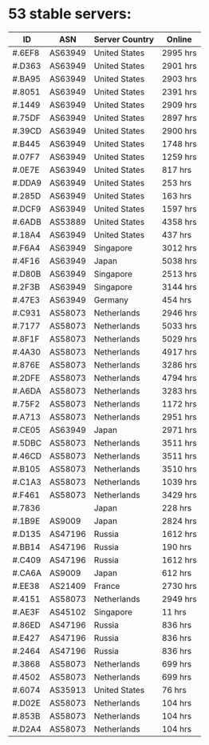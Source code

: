 # 53 stable servers:

| ID | ASN | Server Country | Online |
| ------ | ------ | ------ | ------ |
| #.6EF8 | AS63949 | United States | 2995 hrs |
| #.D363 | AS63949 | United States | 2901 hrs |
| #.BA95 | AS63949 | United States | 2903 hrs |
| #.8051 | AS63949 | United States | 2391 hrs |
| #.1449 | AS63949 | United States | 2909 hrs |
| #.75DF | AS63949 | United States | 2897 hrs |
| #.39CD | AS63949 | United States | 2900 hrs |
| #.B445 | AS63949 | United States | 1748 hrs |
| #.07F7 | AS63949 | United States | 1259 hrs |
| #.0E7E | AS63949 | United States | 817 hrs |
| #.DDA9 | AS63949 | United States | 253 hrs |
| #.285D | AS63949 | United States | 163 hrs |
| #.DCF9 | AS63949 | United States | 1597 hrs |
| #.6ADB | AS53889 | United States | 4358 hrs |
| #.18A4 | AS63949 | United States | 437 hrs |
| #.F6A4 | AS63949 | Singapore | 3012 hrs |
| #.4F16 | AS63949 | Japan | 5038 hrs |
| #.D80B | AS63949 | Singapore | 2513 hrs |
| #.2F3B | AS63949 | Singapore | 3144 hrs |
| #.47E3 | AS63949 | Germany | 454 hrs |
| #.C931 | AS58073 | Netherlands | 2946 hrs |
| #.7177 | AS58073 | Netherlands | 5033 hrs |
| #.8F1F | AS58073 | Netherlands | 5029 hrs |
| #.4A30 | AS58073 | Netherlands | 4917 hrs |
| #.876E | AS58073 | Netherlands | 3286 hrs |
| #.2DFE | AS58073 | Netherlands | 4794 hrs |
| #.A6DA | AS58073 | Netherlands | 3283 hrs |
| #.75F2 | AS58073 | Netherlands | 1172 hrs |
| #.A713 | AS58073 | Netherlands | 2951 hrs |
| #.CE05 | AS63949 | Japan | 2971 hrs |
| #.5DBC | AS58073 | Netherlands | 3511 hrs |
| #.46CD | AS58073 | Netherlands | 3511 hrs |
| #.B105 | AS58073 | Netherlands | 3510 hrs |
| #.C1A3 | AS58073 | Netherlands | 1039 hrs |
| #.F461 | AS58073 | Netherlands | 3429 hrs |
| #.7836 |  | Japan | 228 hrs |
| #.1B9E | AS9009 | Japan | 2824 hrs |
| #.D135 | AS47196 | Russia | 1612 hrs |
| #.BB14 | AS47196 | Russia | 190 hrs |
| #.C409 | AS47196 | Russia | 1612 hrs |
| #.CA6A | AS9009 | Japan | 612 hrs |
| #.EE38 | AS21409 | France | 2730 hrs |
| #.4151 | AS58073 | Netherlands | 2949 hrs |
| #.AE3F | AS45102 | Singapore | 11 hrs |
| #.86ED | AS47196 | Russia | 836 hrs |
| #.E427 | AS47196 | Russia | 836 hrs |
| #.2464 | AS47196 | Russia | 836 hrs |
| #.3868 | AS58073 | Netherlands | 699 hrs |
| #.4502 | AS58073 | Netherlands | 699 hrs |
| #.6074 | AS35913 | United States | 76 hrs |
| #.D02E | AS58073 | Netherlands | 104 hrs |
| #.853B | AS58073 | Netherlands | 104 hrs |
| #.D2A4 | AS58073 | Netherlands | 104 hrs |

